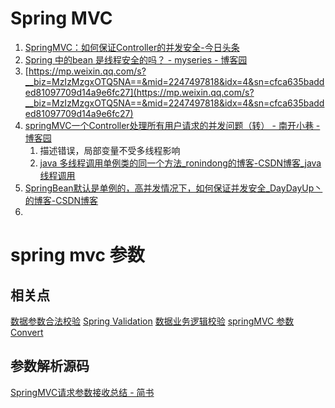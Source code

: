 # Spring MVC


1. [SpringMVC：如何保证Controller的并发安全-今日头条](https://www.toutiao.com/article/6927297421139706376)
2. [Spring 中的bean 是线程安全的吗？ - myseries - 博客园](https://www.cnblogs.com/myseries/p/11729800.html)
3. [https://mp.weixin.qq.com/s?__biz=MzIzMzgxOTQ5NA==&mid=2247497818&idx=4&sn=cfca635badded81097709d14a9e6fc27](https://mp.weixin.qq.com/s?__biz=MzIzMzgxOTQ5NA==&mid=2247497818&idx=4&sn=cfca635badded81097709d14a9e6fc27)
4. [springMVC一个Controller处理所有用户请求的并发问题（转） - 南开小巷 - 博客园](https://www.cnblogs.com/zhangshitong/p/9166727.html)
	1. 描述错误，局部变量不受多线程影响
	2. [java 多线程调用单例类的同一个方法_ronindong的博客-CSDN博客_java 线程调用](https://blog.csdn.net/dhl91604/article/details/79552874)
5. [SpringBean默认是单例的，高并发情况下，如何保证并发安全_DayDayUp丶的博客-CSDN博客](https://blog.csdn.net/songzehao/article/details/103365494)
6. 

# spring mvc 参数

## 相关点
[数据参数合法校验](数据参数合法校验.md)
[Spring Validation](Spring%20Validation.md)
[数据业务逻辑校验](数据业务逻辑校验.md)
[springMVC 参数 Convert](数据格式转换.md#springMVC%20参数%20Convert)

## 参数解析源码
[SpringMVC请求参数接收总结 - 简书](https://www.jianshu.com/p/5f6abd08ee08)






